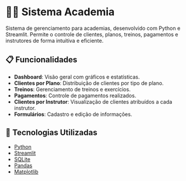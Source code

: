# 🏋️‍♂️ Sistema Academia

Sistema de gerenciamento para academias, desenvolvido com Python e Streamlit. Permite o controle de clientes, planos, treinos, pagamentos e instrutores de forma intuitiva e eficiente.

## 📋 Funcionalidades

- **Dashboard**: Visão geral com gráficos e estatísticas.
- **Clientes por Plano**: Distribuição de clientes por tipo de plano.
- **Treinos**: Gerenciamento de treinos e exercícios.
- **Pagamentos**: Controle de pagamentos realizados.
- **Clientes por Instrutor**: Visualização de clientes atribuídos a cada instrutor.
- **Formulários**: Cadastro e edição de informações.

## 🚀 Tecnologias Utilizadas

- [Python](https://www.python.org/)
- [Streamlit](https://streamlit.io/)
- [SQLite](https://www.sqlite.org/index.html)
- [Pandas](https://pandas.pydata.org/)
- [Matplotlib](https://matplotlib.org/)
